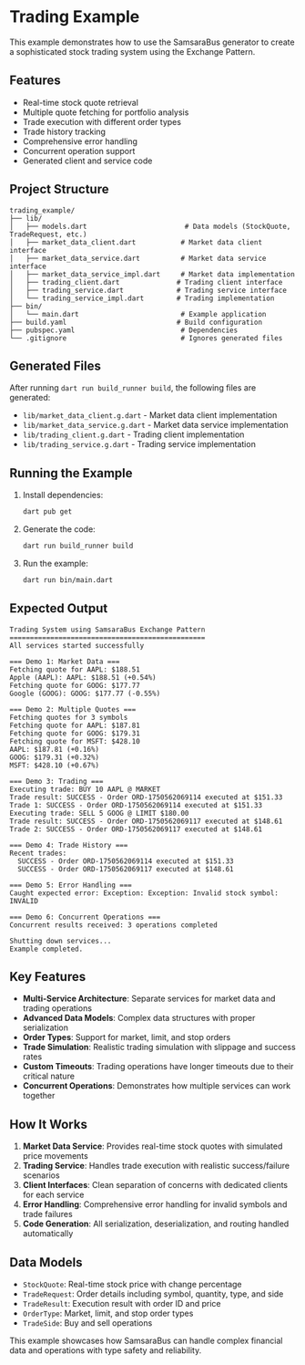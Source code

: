 # Trading Example

This example demonstrates how to use the SamsaraBus generator to create a sophisticated stock trading system using the Exchange Pattern.

## Features

- Real-time stock quote retrieval
- Multiple quote fetching for portfolio analysis
- Trade execution with different order types
- Trade history tracking
- Comprehensive error handling
- Concurrent operation support
- Generated client and service code

## Project Structure

```
trading_example/
├── lib/
│   ├── models.dart                        # Data models (StockQuote, TradeRequest, etc.)
│   ├── market_data_client.dart           # Market data client interface
│   ├── market_data_service.dart          # Market data service interface
│   ├── market_data_service_impl.dart     # Market data implementation
│   ├── trading_client.dart              # Trading client interface
│   ├── trading_service.dart             # Trading service interface
│   └── trading_service_impl.dart        # Trading implementation
├── bin/
│   └── main.dart                         # Example application
├── build.yaml                           # Build configuration
├── pubspec.yaml                          # Dependencies
└── .gitignore                            # Ignores generated files
```

## Generated Files

After running `dart run build_runner build`, the following files are generated:

- `lib/market_data_client.g.dart` - Market data client implementation
- `lib/market_data_service.g.dart` - Market data service implementation
- `lib/trading_client.g.dart` - Trading client implementation
- `lib/trading_service.g.dart` - Trading service implementation

## Running the Example

1. Install dependencies:
   ```bash
   dart pub get
   ```

2. Generate the code:
   ```bash
   dart run build_runner build
   ```

3. Run the example:
   ```bash
   dart run bin/main.dart
   ```

## Expected Output

```
Trading System using SamsaraBus Exchange Pattern
================================================
All services started successfully

=== Demo 1: Market Data ===
Fetching quote for AAPL: $188.51
Apple (AAPL): AAPL: $188.51 (+0.54%)
Fetching quote for GOOG: $177.77
Google (GOOG): GOOG: $177.77 (-0.55%)

=== Demo 2: Multiple Quotes ===
Fetching quotes for 3 symbols
Fetching quote for AAPL: $187.81
Fetching quote for GOOG: $179.31
Fetching quote for MSFT: $428.10
AAPL: $187.81 (+0.16%)
GOOG: $179.31 (+0.32%)
MSFT: $428.10 (+0.67%)

=== Demo 3: Trading ===
Executing trade: BUY 10 AAPL @ MARKET
Trade result: SUCCESS - Order ORD-1750562069114 executed at $151.33
Trade 1: SUCCESS - Order ORD-1750562069114 executed at $151.33
Executing trade: SELL 5 GOOG @ LIMIT $180.00
Trade result: SUCCESS - Order ORD-1750562069117 executed at $148.61
Trade 2: SUCCESS - Order ORD-1750562069117 executed at $148.61

=== Demo 4: Trade History ===
Recent trades:
  SUCCESS - Order ORD-1750562069114 executed at $151.33
  SUCCESS - Order ORD-1750562069117 executed at $148.61

=== Demo 5: Error Handling ===
Caught expected error: Exception: Exception: Invalid stock symbol: INVALID

=== Demo 6: Concurrent Operations ===
Concurrent results received: 3 operations completed

Shutting down services...
Example completed.
```

## Key Features

- **Multi-Service Architecture**: Separate services for market data and trading operations
- **Advanced Data Models**: Complex data structures with proper serialization
- **Order Types**: Support for market, limit, and stop orders
- **Trade Simulation**: Realistic trading simulation with slippage and success rates
- **Custom Timeouts**: Trading operations have longer timeouts due to their critical nature
- **Concurrent Operations**: Demonstrates how multiple services can work together

## How It Works

1. **Market Data Service**: Provides real-time stock quotes with simulated price movements
2. **Trading Service**: Handles trade execution with realistic success/failure scenarios
3. **Client Interfaces**: Clean separation of concerns with dedicated clients for each service
4. **Error Handling**: Comprehensive error handling for invalid symbols and trade failures
5. **Code Generation**: All serialization, deserialization, and routing handled automatically

## Data Models

- `StockQuote`: Real-time stock price with change percentage
- `TradeRequest`: Order details including symbol, quantity, type, and side
- `TradeResult`: Execution result with order ID and price
- `OrderType`: Market, limit, and stop order types
- `TradeSide`: Buy and sell operations

This example showcases how SamsaraBus can handle complex financial data and operations with type safety and reliability.
